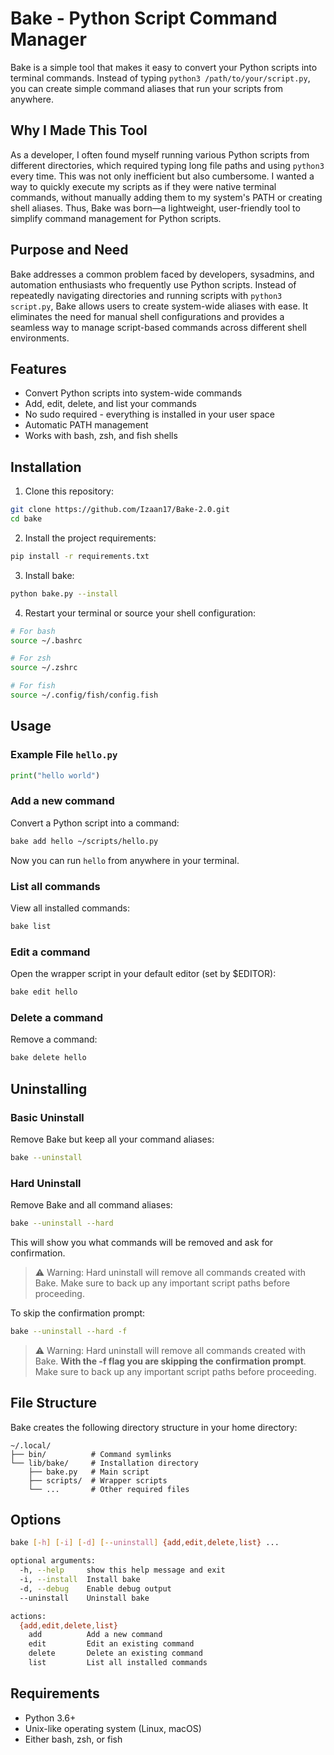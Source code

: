 # Bake - Python Script Command Manager

Bake is a simple tool that makes it easy to convert your Python scripts into terminal commands. Instead of typing
`python3 /path/to/your/script.py`, you can create simple command aliases that run your scripts from anywhere.

## Why I Made This Tool

As a developer, I often found myself running various Python scripts from different directories, which required typing
long file paths and using `python3` every time. This was not only inefficient but also cumbersome. I wanted a way to
quickly execute my scripts as if they were native terminal commands, without manually adding them to my system's PATH or
creating shell aliases. Thus, Bake was born—a lightweight, user-friendly tool to simplify command management for Python
scripts.

## Purpose and Need

Bake addresses a common problem faced by developers, sysadmins, and automation enthusiasts who frequently use Python
scripts. Instead of repeatedly navigating directories and running scripts with `python3 script.py`, Bake allows users to
create system-wide aliases with ease. It eliminates the need for manual shell configurations and provides a seamless way
to manage script-based commands across different shell environments.

## Features

- Convert Python scripts into system-wide commands
- Add, edit, delete, and list your commands
- No sudo required - everything is installed in your user space
- Automatic PATH management
- Works with bash, zsh, and fish shells

## Installation

1. Clone this repository:

```bash
git clone https://github.com/Izaan17/Bake-2.0.git
cd bake
```

2. Install the project requirements:

```bash
pip install -r requirements.txt
```

3. Install bake:

```bash
python bake.py --install
```

4. Restart your terminal or source your shell configuration:

```bash
# For bash
source ~/.bashrc

# For zsh
source ~/.zshrc

# For fish
source ~/.config/fish/config.fish
```

## Usage

### Example File `hello.py`

```python
print("hello world")
```

### Add a new command

Convert a Python script into a command:

```bash
bake add hello ~/scripts/hello.py
```

Now you can run `hello` from anywhere in your terminal.

### List all commands

View all installed commands:

```bash
bake list
```

### Edit a command

Open the wrapper script in your default editor (set by $EDITOR):

```bash
bake edit hello
```

### Delete a command

Remove a command:

```bash
bake delete hello
```

## Uninstalling

### Basic Uninstall

Remove Bake but keep all your command aliases:

```bash
bake --uninstall
```

### Hard Uninstall

Remove Bake and all command aliases:

```bash
bake --uninstall --hard
```

This will show you what commands will be removed and ask for confirmation.

> ⚠️ Warning: Hard uninstall will remove all commands created with Bake. Make sure to back up any important script paths
> before proceeding.

To skip the confirmation prompt:

```bash
bake --uninstall --hard -f
```

> ⚠️ Warning: Hard uninstall will remove all commands created with Bake. **With the -f flag you are skipping the
> confirmation prompt**. Make sure to back up any important script paths
> before proceeding.

## File Structure

Bake creates the following directory structure in your home directory:

```
~/.local/
├── bin/          # Command symlinks
└── lib/bake/     # Installation directory
    ├── bake.py   # Main script
    ├── scripts/  # Wrapper scripts
    └── ...       # Other required files
```

## Options

```bash
bake [-h] [-i] [-d] [--uninstall] {add,edit,delete,list} ...

optional arguments:
  -h, --help     show this help message and exit
  -i, --install  Install bake
  -d, --debug    Enable debug output
  --uninstall    Uninstall bake

actions:
  {add,edit,delete,list}
    add          Add a new command
    edit         Edit an existing command
    delete       Delete an existing command
    list         List all installed commands
```

## Requirements

- Python 3.6+
- Unix-like operating system (Linux, macOS)
- Either bash, zsh, or fish

